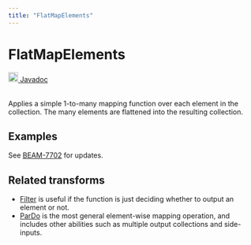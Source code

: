 ```yaml
---
title: "FlatMapElements"
---
```

<!--
Licensed under the Apache License, Version 2.0 (the "License");
you may not use this file except in compliance with the License.
You may obtain a copy of the License at

http://www.apache.org/licenses/LICENSE-2.0

Unless required by applicable law or agreed to in writing, software
distributed under the License is distributed on an "AS IS" BASIS,
WITHOUT WARRANTIES OR CONDITIONS OF ANY KIND, either express or implied.
See the License for the specific language governing permissions and
limitations under the License.
-->
# FlatMapElements
<table align="left">
    <a target="_blank" class="button"
        href="https://beam.apache.org/releases/javadoc/current/index.html?org/apache/beam/sdk/transforms/FlatMapElements.html">
      <img src="/images/logos/sdks/java.png" width="20px" height="20px"
           alt="Javadoc" />
     Javadoc
    </a>
</table>
<br><br>

Applies a simple 1-to-many mapping function over each element in the
collection. The many elements are flattened into the resulting collection.

## Examples
See [BEAM-7702](https://issues.apache.org/jira/browse/BEAM-7702) for updates.

## Related transforms
* [Filter](/documentation/transforms/java/elementwise/filter) is useful if the function is just
  deciding whether to output an element or not.
* [ParDo](/documentation/transforms/java/elementwise/pardo) is the most general element-wise mapping
  operation, and includes other abilities such as multiple output collections and side-inputs.
